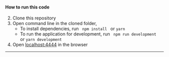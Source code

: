 
####  How to run this code
2. Clone this repository
4. Open command line in the cloned folder,
   - To install dependencies, run ```  npm install  ``` or ``` yarn ```
   - To run the application for development, run ```  npm run development  ``` or ``` yarn development ```
5. Open [localhost:4444](http://localhost:4444/) in the browser
---- 